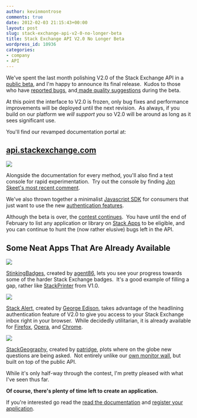 ```yaml
---
author: kevinmontrose
comments: true
date: 2012-02-03 21:15:43+00:00
layout: post
slug: stack-exchange-api-v2-0-no-longer-beta
title: Stack Exchange API V2.0 No Longer Beta
wordpress_id: 10936
categories:
- company
- API
---
```


We've spent the last month polishing V2.0 of the Stack Exchange API in a [public beta](http://blog.stackoverflow.com/2011/12/stack-exchange-api-v2-0-public-beta/), and I'm happy to announce its final release.  Kudos to those who have [reported bugs](http://stackapps.com/questions/tagged/bug+status-completed), and[ made quality suggestions](http://stackapps.com/questions/tagged/feature-request+status-completed) during the beta.

At this point the interface to V2.0 is frozen, only bug fixes and performance improvements will be deployed until the next revision.  As always, if you build on our platform we _will support you_ so V2.0 will be around as long as it sees significant use.

You'll find our revamped documentation portal at:


## [api.stackexchange.com](https://api.stackexchange.com/)




[![](http://blog.stackoverflow.com/wp-content/uploads/documentation1.png)](https://api.stackexchange.com/)




Alongside the documentation for every method, you'll also find a test console for rapid experimentation.  Try out the console by finding [Jon Skeet's most recent comment](https://api.stackexchange.com/docs/comments-on-users#pagesize=1&order=desc&sort=creation&ids=22656&filter=!-q2Raa_L&site=stackoverflow&run=true).




We've also thrown together a minimalist [Javascript SDK](https://api.stackexchange.com/docs/js-lib) for consumers that just want to use the new [authentication features](https://api.stackexchange.com/docs/authentication).




Although the beta is over, the [contest continues](http://blog.stackoverflow.com/2011/12/stack-exchange-api-v2-0-public-beta/).  You have until the end of February to list any application or library on [Stack Apps](http://stackapps.com/) to be eligible, and you can continue to hunt the (now rather elusive) bugs left in the API.





## Some Neat Apps That Are Already Available


[![](http://blog.stackoverflow.com/wp-content/uploads/stinking1.png)](http://stackapps.com/questions/2982/stinkingbadges-track-your-progress-towards-long-term-badges)

[StinkingBadges](http://stackapps.com/questions/2982/stinkingbadges-track-your-progress-towards-long-term-badges), created by [agent86](http://stackexchange.com/users/1026765), lets you see your progress towards some of the harder Stack Exchange badges.  It's a good example of filling a gap, rather like [StackPrinter](http://www.stackprinter.com/) from V1.0.

[![](http://blog.stackoverflow.com/wp-content/uploads/stackalert.png)](http://stackapps.com/questions/2874/stack-alert-google-chrome-extension-keep-tabs-on-your-inbox-without-needing)

[Stack Alert](http://stackapps.com/questions/2874/stack-alert-google-chrome-extension-keep-tabs-on-your-inbox-without-needing), created by [George Edison](http://stackexchange.com/users/65895), takes advantage of the headlining authentication feature of V2.0 to give you access to your Stack Exchange inbox right in your browser.  While decidedly utilitarian, it is already available for [Firefox](http://stackapps.com/questions/2909/stack-alert-mozilla-firefox-add-on-keep-tabs-on-your-inbox-without-needing-t), [Opera](http://stackapps.com/questions/2948/stack-alert-opera-keep-tabs-on-your-inbox-without-needing-to-have-a-stack-ex), and [Chrome](http://stackapps.com/questions/2874/stack-alert-google-chrome-extension-keep-tabs-on-your-inbox-without-needing).


[![](http://blog.stackoverflow.com/wp-content/uploads/stackgeography.png)](http://stackapps.com/questions/2913/stackgeography-a-stack-exchange-question-mapping-site)




[StackGeography](http://stackapps.com/questions/2913/stackgeography-a-stack-exchange-question-mapping-site), created by [patridge](http://stackexchange.com/users/20388), plots where on the globe new questions are being asked.  Not entirely unlike our [own monitor wall](http://blog.stackoverflow.com/2011/12/the-stack-big-board/), but built on top of the public API.




While it's only half-way through the contest, I'm pretty pleased with what I've seen thus far.




**Of course, there's plenty of time left to create an application.**




If you're interested go read the [read the documentation](http://api.stackexchange.com/) and [register your application](http://stackapps.com/apps/oauth/register).
